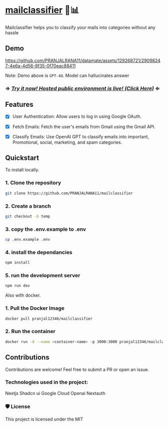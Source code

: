 # [mailclassifier](https://github.com/PRANJALRANA11/mailclassifier) 💬📊



Mailclassifier helps you to classify your mails into categories without any hassle

## Demo

https://github.com/PRANJALRANA11/datamate/assets/129268721/29098247-4e6a-4d56-8f35-0f70eac88411


Note: Demo above is `GPT-4O`.  Model can hallucinates answer 



### ⇒ *[Try it now! Hosted public environment is live! (Click Here)](https://mailclassifier.vercel.app/)* ⇐




## Features
- [x] User Authentication: Allow users to log in using Google OAuth.
- [x] Fetch Emails: Fetch the user's emails from Gmail using the Gmail API.
- [x] Classify Emails: Use OpenAI GPT to classify emails into important, Promotional, social, marketing, and spam categories.


## Quickstart

To install locally.

### 1. Clone the repository
```bash
git clone https://github.com/PRANJALRANA11/mailclassifier
```
###  2. Create a branch
```bash
git checkout -b temp
```
### 3. copy the .env.example to .env
```bash
cp .env.example .env
```
### 4. install the dependancies
```bash
npm install
```
### 5. run the development server
```bash
npm run dev
```

Also with docker.

### 1. Pull the Docker Image

```sh
docker pull pranjal12346/mailclassifier
```

### 2. Run the container

```sh
docker run -d --name <container-name> -p 3000:3000 pranjal12346/mailclassifier
```


## Contributions

Contributions are welcome! Feel free to submit a PR or open an issue.




### Technologies used in the project:

  Nextjs
  Shadcn ui
  Google Cloud
  Openai
  Nextauth

### 🛡️ License

This project is licensed under the MIT




